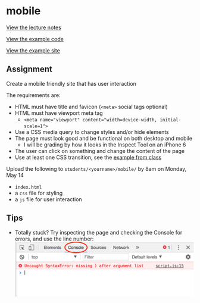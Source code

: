 # mobile

[View the lecture notes](/lectures/week6)

[View the example code](/homework/mobile/example)

[View the example site](https://mpaulweeks.github.io/cfc2018/homework/mobile/example)

## Assignment

Create a mobile friendly site that has user interaction

The requirements are:

- HTML must have title and favicon (`<meta>` social tags optional)
- HTML must have viewport meta tag
  - `<meta name="viewport" content="width=device-width, initial-scale=1">`
- Use a CSS media query to change styles and/or hide elements
- The page must look good and be functional on both desktop and mobile
  - I will be grading by how it looks in the Inspect Tool on an iPhone 6
- The user can click on something and change the content of the page
- Use at least one CSS transition, see the [example from class](/lectures/week6/review)

Upload the following to `students/<yourname>/mobile/` by 8am on Monday, May 14

- `index.html`
- a `css` file for styling
- a `js` file for user interaction

## Tips
- Totally stuck? Try inspecting the page and checking the Console for errors, and use the line number:
![](/static/console.png)
